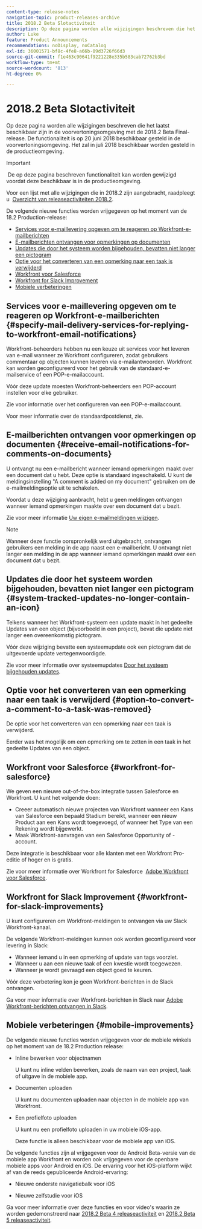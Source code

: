 ```yaml
---
content-type: release-notes
navigation-topic: product-releases-archive
title: 2018.2 Beta Slotactiviteit
description: Op deze pagina worden alle wijzigingen beschreven die het laatst beschikbaar zijn in de voorvertoningsomgeving met de 2018.2 Beta Final-release. De functionaliteit is op 20 juni 2018 beschikbaar gesteld in de voorvertoningsomgeving. Het zal in juli 2018 beschikbaar worden gesteld in de productieomgeving.
author: Luke
feature: Product Announcements
recommendations: noDisplay, noCatalog
exl-id: 36001571-bf8c-4fe8-a66b-09d3726f66d3
source-git-commit: f1e463c90641f9221228e335b583cab72762b3bd
workflow-type: tm+mt
source-wordcount: '813'
ht-degree: 0%

---
```


# 2018.2 Beta Slotactiviteit

Op deze pagina worden alle wijzigingen beschreven die het laatst beschikbaar zijn in de voorvertoningsomgeving met de 2018.2 Beta Final-release. De functionaliteit is op 20 juni 2018 beschikbaar gesteld in de voorvertoningsomgeving. Het zal in juli 2018 beschikbaar worden gesteld in de productieomgeving.

>[!IMPORTANT]
>
> De op deze pagina beschreven functionaliteit kan worden gewijzigd voordat deze beschikbaar is in de productieomgeving.

Voor een lijst met alle wijzigingen die in 2018.2 zijn aangebracht, raadpleegt u  [Overzicht van releaseactiviteiten 2018.2](../../../../product-announcements/product-releases/quarterly-release-archive/2018.2-release-activity/2018-2-release-activity-overview.md).

De volgende nieuwe functies worden vrijgegeven op het moment van de 18.2 Production-release:

* [Services voor e-maillevering opgeven om te reageren op Workfront-e-mailberichten](#specify-mail-delivery-services-for-replying-to-workfront-email-notifications)
* [E-mailberichten ontvangen voor opmerkingen op documenten](#receive-email-notifications-for-comments-on-documents)
* [Updates die door het systeem worden bijgehouden, bevatten niet langer een pictogram](#system-tracked-updates-no-longer-contain-an-icon)
* [Optie voor het converteren van een opmerking naar een taak is verwijderd](#option-to-convert-a-comment-to-a-task-was-removed)
* [Workfront voor Salesforce](#workfront-for-salesforce)
* [Workfront for Slack Improvement](#workfront-for-slack-improvements)
* [Mobiele verbeteringen](#mobile-improvements)

## Services voor e-maillevering opgeven om te reageren op Workfront-e-mailberichten {#specify-mail-delivery-services-for-replying-to-workfront-email-notifications}

Workfront-beheerders hebben nu een keuze uit services voor het leveren van e-mail wanneer ze Workfront configureren, zodat gebruikers commentaar op objecten kunnen leveren via e-mailantwoorden. Workfront kan worden geconfigureerd voor het gebruik van de standaard-e-mailservice of een POP-e-mailaccount.

Vóór deze update moesten Workfront-beheerders een POP-account instellen voor elke gebruiker. 

Zie voor informatie over het configureren van een POP-e-mailaccount.

Voor meer informatie over de standaardpostdienst, zie.

## E-mailberichten ontvangen voor opmerkingen op documenten {#receive-email-notifications-for-comments-on-documents}

U ontvangt nu een e-mailbericht wanneer iemand opmerkingen maakt over een document dat u hebt. Deze optie is standaard ingeschakeld. U kunt de meldingsinstelling &quot;A comment is added on my document&quot; gebruiken om de e-mailmeldingsoptie uit te schakelen.

Voordat u deze wijziging aanbracht, hebt u geen meldingen ontvangen wanneer iemand opmerkingen maakte over een document dat u bezit. 

Zie voor meer informatie [Uw eigen e-mailmeldingen wijzigen](../../../../workfront-basics/using-notifications/activate-or-deactivate-your-own-event-notifications.md).

>[!NOTE]
>
>Wanneer deze functie oorspronkelijk werd uitgebracht, ontvangen gebruikers een melding in de app naast een e-mailbericht. U ontvangt niet langer een melding in de app wanneer iemand opmerkingen maakt over een document dat u bezit. 

## Updates die door het systeem worden bijgehouden, bevatten niet langer een pictogram {#system-tracked-updates-no-longer-contain-an-icon}

Telkens wanneer het Workfront-systeem een update maakt in het gedeelte Updates van een object (bijvoorbeeld in een project), bevat die update niet langer een overeenkomstig pictogram.

Vóór deze wijziging bevatte een systeemupdate ook een pictogram dat de uitgevoerde update vertegenwoordigde.

Zie voor meer informatie over systeemupdates [Door het systeem bijgehouden updates](../../../../administration-and-setup/set-up-workfront/system-tracked-update-feeds/system-tracked-update-feeds.md).

## Optie voor het converteren van een opmerking naar een taak is verwijderd {#option-to-convert-a-comment-to-a-task-was-removed}

De optie voor het converteren van een opmerking naar een taak is verwijderd.

Eerder was het mogelijk om een opmerking om te zetten in een taak in het gedeelte Updates van een object.

## Workfront voor Salesforce {#workfront-for-salesforce}

We geven een nieuwe out-of-the-box integratie tussen Salesforce en Workfront. U kunt het volgende doen:

* Creeer automatisch nieuwe projecten van Workfront wanneer een Kans van Salesforce een bepaald Stadium bereikt, wanneer een nieuw Product aan een Kans wordt toegevoegd, of wanneer het Type van een Rekening wordt bijgewerkt.
* Maak Workfront-aanvragen van een Salesforce Opportunity of -account.

Deze integratie is beschikbaar voor alle klanten met een Workfront Pro-editie of hoger en is gratis.

Zie voor meer informatie over Workfront for Salesforce  [Adobe Workfront voor Salesforce](../../../../workfront-integrations-and-apps/using-workfront-with-salesforce/workfront-for-salesforce.md).

## Workfront for Slack Improvement {#workfront-for-slack-improvements}

U kunt configureren om Workfront-meldingen te ontvangen via uw Slack Workfront-kanaal.

De volgende Workfront-meldingen kunnen ook worden geconfigureerd voor levering in Slack:

* Wanneer iemand u in een opmerking of update van tags voorziet.
* Wanneer u aan een nieuwe taak of een kwestie wordt toegewezen.
* Wanneer je wordt gevraagd een object goed te keuren.

Vóór deze verbetering kon je geen Workfront-berichten in de Slack ontvangen.

Ga voor meer informatie over Workfront-berichten in Slack naar [Adobe Workfront-berichten ontvangen in Slack](../../../../workfront-integrations-and-apps/using-workfront-with-slack/receive-workfront-notifications-in-slack.md).

## Mobiele verbeteringen {#mobile-improvements}

De volgende nieuwe functies worden vrijgegeven voor de mobiele winkels op het moment van de 18.2 Production release:

* Inline bewerken voor objectnamen 

  U kunt nu inline velden bewerken, zoals de naam van een project, taak of uitgave in de mobiele app.

* Documenten uploaden 

  U kunt nu documenten uploaden naar objecten in de mobiele app van Workfront.

* Een profielfoto uploaden 

  U kunt nu een profielfoto uploaden in uw mobiele iOS-app.

  Deze functie is alleen beschikbaar voor de mobiele app van iOS.

De volgende functies zijn al vrijgegeven voor de Android Beta-versie van de mobiele app Workfront en worden ook vrijgegeven voor de openbare mobiele apps voor Android en iOS. De ervaring voor het iOS-platform wijkt af van de reeds gepubliceerde Android-ervaring:

* Nieuwe onderste navigatiebalk voor iOS 

* Nieuwe zelfstudie voor iOS 

Ga voor meer informatie over deze functies en voor video&#39;s waarin ze worden gedemonstreerd naar [2018.2 Beta 4 releaseactiviteit](../../../../product-announcements/product-releases/quarterly-release-archive/2018.2-release-activity/2018-2-beta-4-release-activity.md) en [2018.2 Beta 5 releaseactiviteit](../../../../product-announcements/product-releases/quarterly-release-archive/2018.2-release-activity/2018-2-beta-5-release-activity.md).
